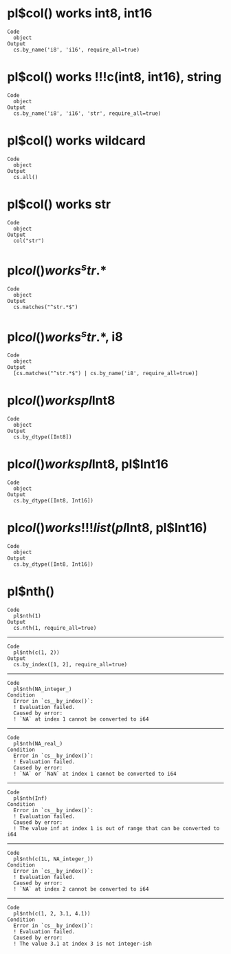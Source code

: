 # pl$col() works int8, int16

    Code
      object
    Output
      cs.by_name('i8', 'i16', require_all=true)

# pl$col() works !!!c(int8, int16), string

    Code
      object
    Output
      cs.by_name('i8', 'i16', 'str', require_all=true)

# pl$col() works wildcard

    Code
      object
    Output
      cs.all()

# pl$col() works str

    Code
      object
    Output
      col("str")

# pl$col() works ^str.*$

    Code
      object
    Output
      cs.matches("^str.*$")

# pl$col() works ^str.*$, i8

    Code
      object
    Output
      [cs.matches("^str.*$") | cs.by_name('i8', require_all=true)]

# pl$col() works pl$Int8

    Code
      object
    Output
      cs.by_dtype([Int8])

# pl$col() works pl$Int8, pl$Int16

    Code
      object
    Output
      cs.by_dtype([Int8, Int16])

# pl$col() works !!!list(pl$Int8, pl$Int16)

    Code
      object
    Output
      cs.by_dtype([Int8, Int16])

# pl$nth()

    Code
      pl$nth(1)
    Output
      cs.nth(1, require_all=true)

---

    Code
      pl$nth(c(1, 2))
    Output
      cs.by_index([1, 2], require_all=true)

---

    Code
      pl$nth(NA_integer_)
    Condition
      Error in `cs__by_index()`:
      ! Evaluation failed.
      Caused by error:
      ! `NA` at index 1 cannot be converted to i64

---

    Code
      pl$nth(NA_real_)
    Condition
      Error in `cs__by_index()`:
      ! Evaluation failed.
      Caused by error:
      ! `NA` or `NaN` at index 1 cannot be converted to i64

---

    Code
      pl$nth(Inf)
    Condition
      Error in `cs__by_index()`:
      ! Evaluation failed.
      Caused by error:
      ! The value inf at index 1 is out of range that can be converted to i64

---

    Code
      pl$nth(c(1L, NA_integer_))
    Condition
      Error in `cs__by_index()`:
      ! Evaluation failed.
      Caused by error:
      ! `NA` at index 2 cannot be converted to i64

---

    Code
      pl$nth(c(1, 2, 3.1, 4.1))
    Condition
      Error in `cs__by_index()`:
      ! Evaluation failed.
      Caused by error:
      ! The value 3.1 at index 3 is not integer-ish

